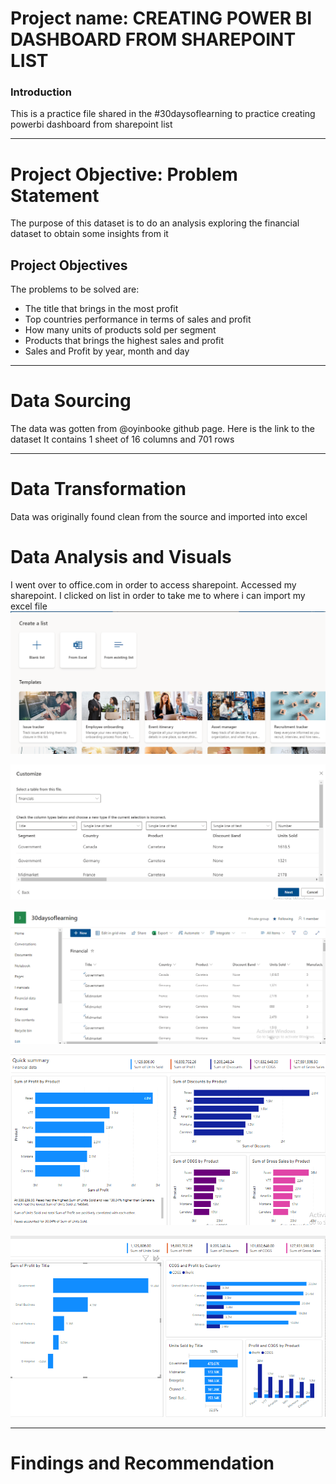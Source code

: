 # Project name: CREATING POWER BI DASHBOARD FROM SHAREPOINT LIST
### Introduction
This is a practice file shared in the #30daysoflearning to practice creating powerbi dashboard from sharepoint list


--------
# Project Objective: Problem Statement
The purpose of this dataset is to do an analysis exploring the financial dataset to obtain some insights from it

## Project Objectives
The problems to be solved are:
* The title that brings in the most profit
* Top countries performance in terms of sales and profit
* How many units of products sold per segment
* Products that brings the highest sales and profit
* Sales and Profit by year, month and day



--------------
# Data Sourcing
The data was gotten from @oyinbooke github page. Here is the link to the dataset
It contains 1 sheet of 16 columns and 701 rows


-------------
# Data Transformation
Data was originally found clean from the source and imported into excel

# Data Analysis and Visuals
I went over to office.com in order to access sharepoint. Accessed my sharepoint. I clicked on list in order to take me to where i can import my excel file
![alt text](https://github.com/MariamAdekanye/Mariam-Baby-Step-in-Github/blob/main/2022-07-22%20(6).png)


![alt text](https://github.com/MariamAdekanye/Mariam-Baby-Step-in-Github/blob/main/2022-07-22%20(7).png)

![alt text](https://github.com/MariamAdekanye/Mariam-Baby-Step-in-Github/blob/main/2022-07-22%20(8).png)

![alt text](https://github.com/MariamAdekanye/Mariam-Baby-Step-in-Github/blob/main/2022-07-22%20(9).png)

![alt text](https://github.com/MariamAdekanye/Mariam-Baby-Step-in-Github/blob/main/2022-07-22%20(10).png)



-----------
# Findings and Recommendation
